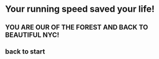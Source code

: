 # Your running speed saved your life!
## YOU ARE OUR OF THE FOREST AND BACK TO BEAUTIFUL NYC!
## back to start